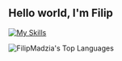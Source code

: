 ## Hello world, I'm Filip

[![My Skills](https://skillicons.dev/icons?i=cs,dotnet,html,css,js,ts,bootstrap,postman,angular,unity,visualstudio,vscode,figma,notion,github)](https://skillicons.dev)

![FilipMadzia's Top Languages](https://github-readme-stats.vercel.app/api/top-langs/?username=FilipMadzia&theme=vue-dark&show_icons=true&hide_border=true&layout=compact)
